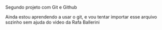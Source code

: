 Segundo projeto com Git e Github

Ainda estou aprendendo a usar o git, e vou tentar importar esse arquivo sozinho sem ajuda do video da Rafa Ballerini
